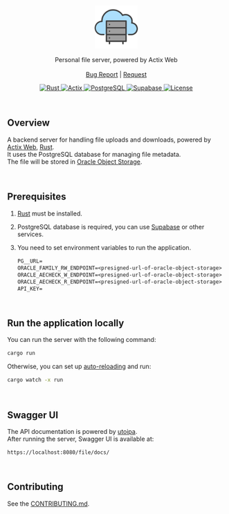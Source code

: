 <p align="center">
  <img src="logo.png" alt="Logo" width="100">

  <p align="center">
    Personal file server, powered by Actix Web
    <br>
    <br>
    <a href="https://github.com/BeaverHouse/file-server-rust/issues/new?assignees=HU-Lee&labels=Bug&projects=&template=bug.yml&title=%5BBug%5D%3A+">Bug Report</a>
    |
    <a href="https://github.com/BeaverHouse/file-server-rust/discussions/new?category=request">Request</a>
  </p>

  <p align="center">
    <a href="https://www.rust-lang.org/">
      <img src="https://img.shields.io/badge/Rust-000000?style=flat&logo=rust&logoColor=white" alt="Rust">
    </a>
    <a href="https://actix.rs/">
      <img src="https://img.shields.io/badge/Actix-000000?style=flat&logo=actix&logoColor=white" alt="Actix">
    </a>
    <a href="https://www.postgresql.org/">
      <img src="https://img.shields.io/badge/PostgreSQL-4169E1?style=flat&logo=postgresql&logoColor=white" alt="PostgreSQL">
    </a>
    <a href="https://supabase.com/">
      <img src="https://img.shields.io/badge/Supabase-3FCF8E?logo=supabase&logoColor=fff&style=flat" alt="Supabase">
    </a>
    <a href="./LICENSE">
      <img src="https://img.shields.io/github/license/BeaverHouse/file-server-rust" alt="License">
    </a>
  </p>
</p>

<br>

## Overview

A backend server for handling file uploads and downloads, powered by [Actix Web](https://actix.rs/), [Rust](https://www.rust-lang.org/).  
It uses the PostgreSQL database for managing file metadata.  
The file will be stored in [Oracle Object Storage](https://www.oracle.com/cloud/storage/object-storage/).

<br>

## Prerequisites

1. [Rust](https://www.rust-lang.org/tools/install) must be installed.
2. PostgreSQL database is required, you can use [Supabase](https://supabase.com/) or other services.
3. You need to set environment variables to run the application.

   ```env
   PG__URL=
   ORACLE_FAMILY_RW_ENDPOINT=<presigned-url-of-oracle-object-storage>
   ORACLE_AECHECK_W_ENDPOINT=<presigned-url-of-oracle-object-storage>
   ORACLE_AECHECK_R_ENDPOINT=<presigned-url-of-oracle-object-storage>
   API_KEY=
   ```

<br>

## Run the application locally

You can run the server with the following command:

```bash
cargo run
```

Otherwise, you can set up [auto-reloading](https://actix.rs/docs/autoreload) and run:

```bash
cargo watch -x run
```

<br>

## Swagger UI

The API documentation is powered by [utoipa](https://github.com/juhaku/utoipa).  
After running the server, Swagger UI is available at:

```
https://localhost:8080/file/docs/
```

<br>

## Contributing

See the [CONTRIBUTING.md](./CONTRIBUTING.md).
